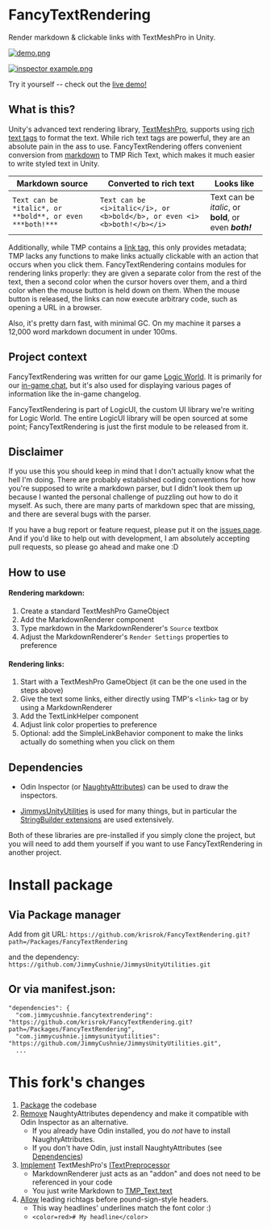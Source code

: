 # FancyTextRendering
Render markdown & clickable links with TextMeshPro in Unity.

[![demo.png](_img/demo.png)](https://raw.githubusercontent.com/JimmyCushnie/FancyTextRendering/main/_img/demo.png)

[![inspector example.png](_img/inspector-example.png)](https://raw.githubusercontent.com/JimmyCushnie/FancyTextRendering/main/_img/inspector-example.png)

Try it yourself -- check out the [live demo!](https://jimmycushnie.itch.io/fancytextrendering-demo)

## What is this?

Unity's advanced text rendering library, [TextMeshPro](https://docs.unity3d.com/Manual/com.unity.textmeshpro.html), supports using [rich text tags](http://digitalnativestudios.com/textmeshpro/docs/rich-text/) to format the text. While rich text tags are powerful, they are an absolute pain in the ass to use. FancyTextRendering offers convenient conversion from [markdown](https://en.wikipedia.org/wiki/Markdown) to TMP Rich Text, which makes it much easier to write styled text in Unity.

| Markdown source                                          | Converted to rich text                                       | Looks like                                             |
| -------------------------------------------------------- | ------------------------------------------------------------ | ------------------------------------------------------ |
| `Text can be *italic*, or **bold**, or even ***both!***` | `Text can be <i>italic</i>, or <b>bold</b>, or even <i><b>both!</b></i>` | Text can be *italic*, or **bold**, or even ***both!*** |

Additionally, while TMP contains a [link tag](http://digitalnativestudios.com/textmeshpro/docs/rich-text/#link), this only provides metadata; TMP lacks any functions to make links actually clickable with an action that occurs when you click them. FancyTextRendering contains modules for rendering links properly: they are given a separate color from the rest of the text, then a second color when the cursor hovers over them, and a third color when the mouse button is held down on them. When the mouse button is released, the links can now execute arbitrary code, such as opening a URL in a browser.

Also, it's pretty darn fast, with minimal GC. On my machine it parses a 12,000 word markdown document in under 100ms.

## Project context

FancyTextRendering was written for our game [Logic World](https://logicworld.net/). It is primarily for our [in-game chat](https://www.youtube.com/watch?v=KE2E_pE5XBM&list=PLmwbsR--E7-anvM89nzzqTTUfyhGo2mkU), but it's also used for displaying various pages of information like the in-game changelog.

FancyTextRendering is part of LogicUI, the custom UI library we're writing for Logic World. The entire LogicUI library will be open sourced at some point; FancyTextRendering is just the first module to be released from it.

## Disclaimer

If you use this you should keep in mind that I don't actually know what the hell I'm doing. There are probably established coding conventions for how you're supposed to write a markdown parser, but I didn't look them up because I wanted the personal challenge of puzzling out how to do it myself. As such, there are many parts of markdown spec that are missing, and there are several bugs with the parser.

If you have a bug report or feature request, please put it on the [issues page](https://github.com/JimmyCushnie/FancyTextRendering/issues). And if you'd like to help out with development, I am absolutely accepting pull requests, so please go ahead and make one :D

## How to use

#### Rendering markdown:

1. Create a standard TextMeshPro GameObject
1. Add the MarkdownRenderer component
1. Type markdown in the MarkdownRenderer's `Source` textbox
1. Adjust the MarkdownRenderer's `Render Settings` properties to preference

#### Rendering links:

1. Start with a TextMeshPro GameObject (it can be the one used in the steps above)
1. Give the text some links, either directly using TMP's `<link>` tag or by using a MarkdownRenderer
1. Add the TextLinkHelper component
1. Adjust link color properties to preference
1. Optional: add the SimpleLinkBehavior component to make the links actually do something when you click on them

## Dependencies

* Odin Inspector (or [NaughtyAttributes](https://github.com/dbrizov/NaughtyAttributes)) can be used to draw the inspectors.

* [JimmysUnityUtilities](https://github.com/JimmyCushnie/JimmysUnityUtilities) is used for many things, but in particular the [StringBuilder extensions](https://github.com/JimmyCushnie/JimmysUnityUtilities/blob/master/Scripts/Extensions/Csharp%20types/StringBuilderExtensions.cs) are used extensively.

Both of these libraries are pre-installed if you simply clone the project, but you will need to add them yourself if you want to use FancyTextRendering in another project.

# Install package

## Via Package manager
Add from git URL:
`https://github.com/krisrok/FancyTextRendering.git?path=/Packages/FancyTextRendering`

and the dependency:
`https://github.com/JimmyCushnie/JimmysUnityUtilities.git`

## Or via manifest.json:
```
"dependencies": {
  "com.jimmycushnie.fancytextrendering": "https://github.com/krisrok/FancyTextRendering.git?path=/Packages/FancyTextRendering",
  "com.jimmycushnie.jimmysunityutilities": "https://github.com/JimmyCushnie/JimmysUnityUtilities.git",
  ...
```

# This fork's changes
1. [Package](https://github.com/krisrok/FancyTextRendering/tree/feature/packaging) the codebase
1. [Remove](https://github.com/krisrok/FancyTextRendering/tree/feature/odin-compat) NaughtyAttributes dependency and make it compatible with Odin Inspector as an alternative.
    * If you already have Odin installed, you do *not* have to install NaughtyAttributes.
    * If you don't have Odin, just install NaughtyAttributes (see [Dependencies](https://github.com/krisrok/FancyTextRendering/edit/main/README.md#Dependencies))
1. [Implement](https://github.com/krisrok/FancyTextRendering/tree/feature/itextpreprocessor) TextMeshPro's [ITextPreprocessor](https://docs.unity3d.com/Packages/com.unity.textmeshpro@3.0/api/TMPro.ITextPreprocessor.html)
    * MarkdownRenderer just acts as an "addon" and does not need to be referenced in your code
    * You just write Markdown to [TMP_Text.text](https://docs.unity3d.com/Packages/com.unity.textmeshpro@3.0/api/TMPro.TMP_Text.html#TMPro_TMP_Text_text)
1. [Allow](https://github.com/krisrok/FancyTextRendering/tree/feature/leading-tags-poundsign) leading richtags before pound-sign-style headers.
    * This way headlines' underlines match the font color :)
    * `<color=red># My headline</color>`

